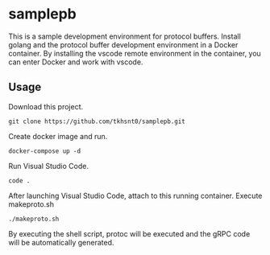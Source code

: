 # samplepb
This is a sample development environment for protocol buffers. Install golang and the protocol buffer development environment in a Docker container. By installing the vscode remote environment in the container, you can enter Docker and work with vscode.

## Usage
Download this project.
```
git clone https://github.com/tkhsnt0/samplepb.git
```
Create docker image and run.
```
docker-compose up -d
```
Run Visual Studio Code.
```
code .
```
After launching Visual Studio Code, attach to this running container.
Execute makeproto.sh
```
./makeproto.sh
```
By executing the shell script, protoc will be executed and the gRPC code will be automatically generated.